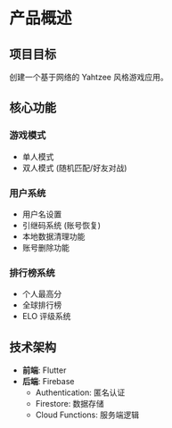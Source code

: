 # 产品概述

## 项目目标

创建一个基于网络的 Yahtzee 风格游戏应用。

## 核心功能

### 游戏模式
- 单人模式
- 双人模式 (随机匹配/好友对战)

### 用户系统
- 用户名设置
- 引继码系统 (账号恢复)
- 本地数据清理功能
- 账号删除功能

### 排行榜系统
- 个人最高分
- 全球排行榜
- ELO 评级系统

## 技术架构

- **前端**: Flutter
- **后端**: Firebase
  - Authentication: 匿名认证
  - Firestore: 数据存储
  - Cloud Functions: 服务端逻辑
